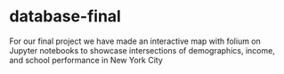 # database-final
For our final project we have made an interactive map with folium on Jupyter notebooks to showcase intersections of demographics, income, and school performance in New York City
